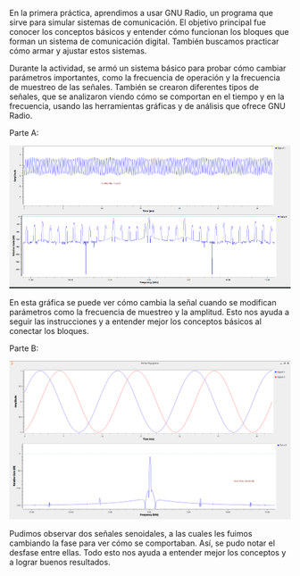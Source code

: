En la primera práctica, aprendimos a usar GNU Radio, un programa que sirve para simular sistemas de comunicación. El objetivo principal fue conocer los conceptos básicos y entender cómo funcionan los bloques que forman un sistema de comunicación digital. También buscamos practicar cómo armar y ajustar estos sistemas.

Durante la actividad, se armó un sistema básico para probar cómo cambiar parámetros importantes, como la frecuencia de operación y la frecuencia de muestreo de las señales. También se crearon diferentes tipos de señales, que se analizaron viendo cómo se comportan en el tiempo y en la frecuencia, usando las herramientas gráficas y de análisis que ofrece GNU Radio.

Parte A:

![gráfico](Evidencias/A1/Imagenes/img_8.png)

En esta gráfica se puede ver cómo cambia la señal cuando se modifican parámetros como la frecuencia de muestreo y la amplitud. Esto nos ayuda a seguir las instrucciones y a entender mejor los conceptos básicos al conectar los bloques.

Parte B:

![gráfico](Evidencias/B1/Imagenes/img_7.png)

Pudimos observar dos señales senoidales, a las cuales les fuimos cambiando la fase para ver cómo se comportaban. Así, se pudo notar el desfase entre ellas. Todo esto nos ayuda a entender mejor los conceptos y a lograr buenos resultados.


